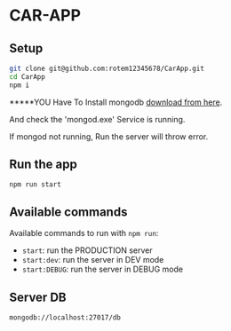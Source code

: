 # CAR-APP

## Setup

```bash
git clone git@github.com:rotem12345678/CarApp.git
cd CarApp
npm i
```

*****YOU Have To Install mongodb [download from here](https://docs.mongodb.com/manual/tutorial/install-mongodb-on-windows/).


And check the 'mongod.exe' Service is running.


If mongod not running, Run the server will throw error.



## Run the app

   ```
   npm run start
   ```

## Available commands

Available commands to run with `npm run`:

 - `start`:  run the PRODUCTION server
 - `start:dev`: run the server in DEV mode
 - `start:DEBUG`: run the server in DEBUG mode

## Server DB
```
mongodb://localhost:27017/db
```
